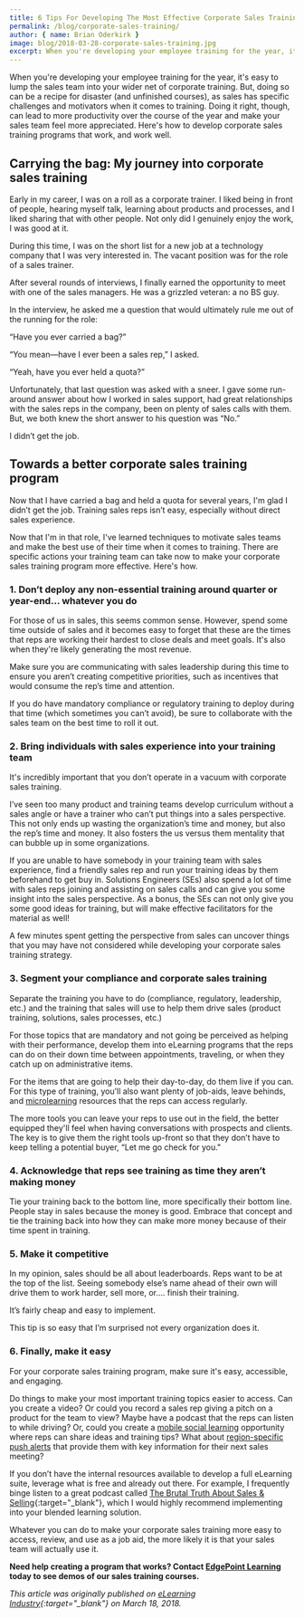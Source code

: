```yaml
---
title: 6 Tips For Developing The Most Effective Corporate Sales Training Program
permalink: /blog/corporate-sales-training/
author: { name: Brian Oderkirk }
image: blog/2018-03-28-corporate-sales-training.jpg
excerpt: When you're developing your employee training for the year, it's easy to lump the sales team into your wider net of corporate training. But, doing so can be a recipe for disaster (and unfinished courses). Here's how to create effective corporate sales training.
---
```


When you're developing your employee training for the year, it's easy to lump the sales team into your wider net of corporate training. But, doing so can be a recipe for disaster (and unfinished courses), as sales has specific challenges and motivators when it comes to training. Doing it right, though, can lead to more productivity over the course of the year and make your sales team feel more appreciated. Here's how to develop corporate sales training programs that work, and work well.

## Carrying the bag: My journey into corporate sales training

Early in my career, I was on a roll as a corporate trainer. I liked being in front of people, hearing myself talk, learning about products and processes, and I liked sharing that with other people. Not only did I genuinely enjoy the work, I was good at it.

During this time, I was on the short list for a new job at a technology company that I was very interested in. The vacant position was for the role of a sales trainer.

After several rounds of interviews, I finally earned the opportunity to meet with one of the sales managers. He was a grizzled veteran: a no BS guy.

In the interview, he asked me a question that would ultimately rule me out of the running for the role:

“Have you ever carried a bag?”

“You mean—have I ever been a sales rep,” I asked.

“Yeah, have you ever held a quota?”

Unfortunately, that last question was asked with a sneer. I gave some run-around answer about how I worked in sales support, had great relationships with the sales reps in the company, been on plenty of sales calls with them. But, we both knew the short answer to his question was “No.”

I didn’t get the job.

## Towards a better corporate sales training program

Now that I have carried a bag and held a quota for several years, I'm glad I didn’t get the job. Training sales reps isn’t easy, especially without direct sales experience.

Now that I'm in that role, I've learned techniques to motivate sales teams and make the best use of their time when it comes to training. There are specific actions your training team can take now to make your corporate sales training program more effective. Here's how.

### 1. Don’t deploy any non-essential training around quarter or year-end… whatever you do

For those of us in sales, this seems common sense. However, spend some time outside of sales and it becomes easy to forget that these are the times that reps are working their hardest to close deals and meet goals. It's also when they're likely generating the most revenue.

Make sure you are communicating with sales leadership during this time to ensure you aren’t creating competitive priorities, such as incentives that would consume the rep’s time and attention.

If you do have mandatory compliance or regulatory training to deploy during that time (which sometimes you can’t avoid), be sure to collaborate with the sales team on the best time to roll it out.

### 2. Bring individuals with sales experience into your training team

It's incredibly important that you don’t operate in a vacuum with corporate sales training.

I’ve seen too many product and training teams develop curriculum without a sales angle or have a trainer who can’t put things into a sales perspective. This not only ends up wasting the organization’s time and money, but also the rep’s time and money. It also fosters the us versus them mentality that can bubble up in some organizations.

If you are unable to have somebody in your training team with sales experience, find a friendly sales rep and run your training ideas by them beforehand to get buy in. Solutions Engineers (SEs) also spend a lot of time with sales reps joining and assisting on sales calls and can give you some insight into the sales perspective. As a bonus, the SEs can not only give you some good ideas for training, but will make effective facilitators for the material as well!

A few minutes spent getting the perspective from sales can uncover things that you may have not considered while developing your corporate sales training strategy.

### 3. Segment your compliance and corporate sales training

Separate the training you have to do (compliance, regulatory, leadership, etc.) and the training that sales will use to help them drive sales (product training, solutions, sales processes, etc.)

For those topics that are mandatory and not going be perceived as helping with their performance, develop them into eLearning programs that the reps can do on their down time between appointments, traveling, or when they catch up on administrative items.

For the items that are going to help their day-to-day, do them live if you can. For this type of training, you'll also want plenty of job-aids, leave behinds, and [microlearning](/blog/microlearning/) resources that the reps can access regularly.

The more tools you can leave your reps to use out in the field, the better equipped they'll feel when having conversations with prospects and clients.  The key is to give them the right tools up-front so that they don’t have to keep telling a potential buyer, “Let me go check for you."

### 4. Acknowledge that reps see training as time they aren’t making money

Tie your training back to the bottom line, more specifically their bottom line.
People stay in sales because the money is good. Embrace that concept and tie the training back into how they can make more money because of their time spent in training.

### 5. Make it competitive

In my opinion, sales should be all about leaderboards. Reps want to be at the top of the list. Seeing somebody else’s name ahead of their own will drive them to work harder, sell more, or…. finish their training.

It’s fairly cheap and easy to implement.

This tip is so easy that I’m surprised not every organization does it.

### 6. Finally, make it easy

For your corporate sales training program, make sure it's easy, accessible, and engaging.

Do things to make your most important training topics easier to access. Can you create a video? Or could you record a sales rep giving a pitch on a product for the team to view? Maybe have a podcast that the reps can listen to while driving? Or, could you create a [mobile social learning](/blog/what-is-mlearning/) opportunity where reps can share ideas and training tips? What about [region-specific push alerts](/blog/geofencing/) that provide them with key information for their next sales meeting?

If you don’t have the internal resources available to develop a full eLearning suite, leverage what is free and already out there.  For example, I frequently binge listen to a great podcast called [The Brutal Truth About Sales & Selling](https://itunes.apple.com/us/podcast/brutal-truth-about-sales-selling-b2b-social-linkedin/id327760868?mt=2){:target="_blank"}, which I would highly recommend implementing into your blended learning solution.

Whatever you can do to make your corporate sales training more easy to access, review, and use as a job aid, the more likely it is that your sales team will actually use it.

<strong>Need help creating a program that works? Contact [EdgePoint Learning](/contact/) today to see demos of our sales training courses.</strong>

<em>This article was originally published on [eLearning Industry](https://elearningindustry.com/corporate-sales-training-program-6-tips-developing-effective){:target="_blank"} on March 18, 2018.</em>
